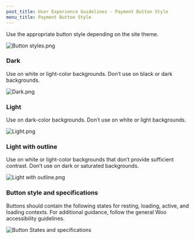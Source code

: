 ```yaml
---
post_title: User Experience Guidelines - Payment Button Style
menu_title: Payment Button Style
---
```


Use the appropriate button style depending on the site theme.

![Button styles.png](https://developer.woo.comdocs/wp-content/uploads/sites/3/2024/01/Button-styles.png)

### Dark

Use on white or light-color backgrounds. Don’t use on black or dark backgrounds.

![Dark.png](https://developer.woo.comdocs/wp-content/uploads/sites/3/2024/01/Dark.png)

### Light

Use on dark-color backgrounds. Don’t use on white or light backgrounds.

![Light.png](https://developer.woo.comdocs/wp-content/uploads/sites/3/2024/01/Light.png)

### Light with outline

Use on white or light-color backgrounds that don’t provide sufficient contrast. Don’t use on dark or saturated backgrounds.

![Light with outline.png](https://developer.woo.comdocs/wp-content/uploads/sites/3/2024/01/Light-with-outline.png)

### Button style and specifications

Buttons should contain the following states for resting, loading, active, and loading contexts. For additional guidance, follow the general Woo accessibility guidelines.

![Button States and specifications](https://developer.woo.comdocs/wp-content/uploads/sites/3/2024/01/Button-States-and-specifications.png)

